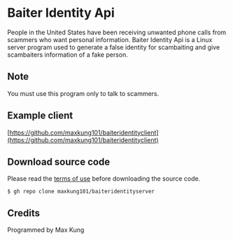 # Baiter Identity Api
People in the United States have been receiving unwanted phone calls from scammers who want personal information. Baiter Identity Api is a Linux server program used to generate a false identity for scambaiting and give scambaiters information of a fake person.

Note
----
You must use this program only to talk to scammers.

Example client
--------------
[https://github.com/maxkung101/baiteridentityclient](https://github.com/maxkung101/baiteridentityclient)

Download source code
--------------------
Please read the [terms of use](https://github.com/maxkung101/baiteridentityserver/blob/master/terms.txt) before downloading the source code.
```
$ gh repo clone maxkung101/baiteridentityserver
```

Credits
-------
Programmed by Max Kung
